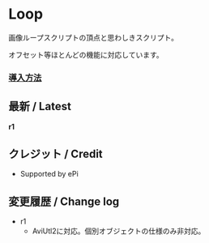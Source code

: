 
# Loop

画像ループスクリプトの頂点と思わしきスクリプト。

オフセット等ほとんどの機能に対応しています。

### [導入方法](https://github.com/nea-c/AviUtl-Scripts/archive/refs/heads/master.zip)



## 最新 / Latest

**r1**



## クレジット / Credit

- Supported by ePi


## 変更履歴 / Change log

- r1
    - AviUtl2に対応。個別オブジェクトの仕様のみ非対応。
